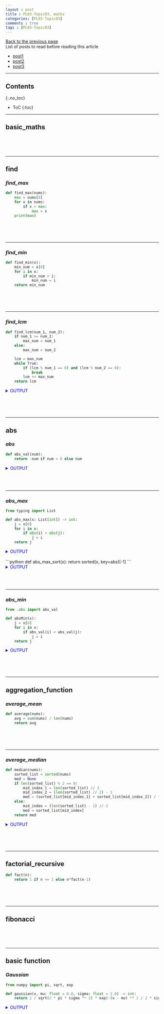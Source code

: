 ```yaml
---
layout : post
title : PL03-Topic03, maths
categories: [PL03-Topic03]
comments : true
tags : [PL03-Topic03]
---
```

[Back to the previous page](https://userdyk-github.github.io/pl03/PL03-Contents.html) <br>
List of posts to read before reading this article
- <a href='https://userdyk-github.github.io/'>post1</a>
- <a href='https://userdyk-github.github.io/'>post2</a>
- <a href='https://userdyk-github.github.io/'>post3</a>

---

## Contents
{:.no_toc}

* ToC
{:toc}

<hr class="division1">

## **basic_maths**

<br><br><br>

<hr class="division2">




## **find**

### ***find_max***

```python
def find_max(nums):
    max = nums[0]
    for x in nums:
        if x > max:
            max = x
    print(max)
```

<br><br><br>

---

### ***find_min***

```python
def find_min(x):
    min_num = x[0]
    for i in x:
        if min_num > i:
            min_num = i
    return min_num
```

<br><br><br>

---

### ***find_lcm***

```python
def find_lcm(num_1, num_2):
    if num_1 >= num_2:
        max_num = num_1
    else:
        max_num = num_2

    lcm = max_num
    while True:
        if (lcm % num_1 == 0) and (lcm % num_2 == 0):
            break
        lcm += max_num
    return lcm
```
<details markdown="1">
<summary class='jb-small' style="color:blue">OUTPUT</summary>
<hr class='division3'>
```
>>> find_lcm(5,2)
10
>>> find_lcm(12,76)
228
```
<hr class='division3'>
</details>

<br><br><br>

<hr class="division2">

## **abs**

### ***abs***

```python
def abs_val(num):
    return -num if num < 0 else num
```
<details markdown="1">
<summary class='jb-small' style="color:blue">OUTPUT</summary>
<hr class='division3'>
```
>>> abs_val(-5)
5
>>> abs_val(0)
0
```
<hr class='division3'>
</details>
<br><br><br>

---

### ***abs_max***

```python
from typing import List

def abs_max(x: List[int]) -> int:
    j = x[0]
    for i in x:
        if abs(i) > abs(j):
            j = i
    return j
```
<details markdown="1">
<summary class='jb-small' style="color:blue">OUTPUT</summary>
<hr class='division3'>
```
>>> abs_max([0,5,1,11])
11
>>> abs_max([3,-10,-2])
-10
```
<hr class='division3'>
</details>
<br>
```python
def abs_max_sort(x):
    return sorted(x, key=abs)[-1]
```
<details markdown="1">
<summary class='jb-small' style="color:blue">OUTPUT</summary>
<hr class='division3'>
```
>>> abs_max_sort([0,5,1,11])
11
>>> abs_max_sort([3,-10,-2])
-10
```
<hr class='division3'>
</details>
<br><br><br>

---

### ***abs_min***

```python
from .abs import abs_val

def absMin(x):
    j = x[0]
    for i in x:
        if abs_val(i) < abs_val(j):
            j = i
    return j
```

<details markdown="1">
<summary class='jb-small' style="color:blue">OUTPUT</summary>
<hr class='division3'>
```
>>> absMin([0,5,1,11])
0
>>> absMin([3,-10,-2])
-2
```
<hr class='division3'>
</details>

<br><br><br>

<hr class="division2">

## **aggregation_function**

### ***average_mean***

```python
def average(nums):
    avg = sum(nums) / len(nums)
    return avg
```

<br><br><br>

---

### ***average_median***

```python
def median(nums):
    sorted_list = sorted(nums)
    med = None
    if len(sorted_list) % 2 == 0:
        mid_index_1 = len(sorted_list) // 2
        mid_index_2 = (len(sorted_list) // 2) - 1
        med = (sorted_list[mid_index_1] + sorted_list[mid_index_2]) / float(2)
    else:
        mid_index = (len(sorted_list) - 1) // 2
        med = sorted_list[mid_index]
    return med
```

<details markdown="1">
<summary class='jb-small' style="color:blue">OUTPUT</summary>
<hr class='division3'>
```
>>> median([0])
0
>>> median([4,1,3,2])
2.5
```
<hr class='division3'>
</details>

<br><br><br>

<hr class="division2">

## **factorial_recursive**

```python
def fact(n):
    return 1 if n <= 1 else n*fact(n-1)
```

<br><br><br>

<hr class="division2">

## **fibonacci**

<br><br><br>

<hr class="division2">

## **basic function**

### ***Gaussian***

```python
from numpy import pi, sqrt, exp

def gaussian(x, mu: float = 0.0, sigma: float = 1.0) -> int:
    return 1 / sqrt(2 * pi * sigma ** 2) * exp(-(x - mu) ** 2 / 2 * sigma ** 2)
```
<details markdown="1">
<summary class='jb-small' style="color:blue">OUTPUT</summary>
<hr class='division3'>
```
>>> gaussian(1)
0.24197072451914337
  
>>> gaussian(24)
3.342714441794458e-126
Supports NumPy Arrays
Use numpy.meshgrid with this to generate gaussian blur on images.
>>> import numpy as np
>>> x = np.arange(15)
>>> gaussian(x)
array([3.98942280e-01, 2.41970725e-01, 5.39909665e-02, 4.43184841e-03,
       1.33830226e-04, 1.48671951e-06, 6.07588285e-09, 9.13472041e-12,
       5.05227108e-15, 1.02797736e-18, 7.69459863e-23, 2.11881925e-27,
       2.14638374e-32, 7.99882776e-38, 1.09660656e-43])
           
>>> gaussian(15)
5.530709549844416e-50

>>> gaussian(10**234) # doctest: +IGNORE_EXCEPTION_DETAIL
Traceback (most recent call last):
    ...
OverflowError: (34, 'Result too large')

>>> gaussian(10**-326)
0.3989422804014327

>>> gaussian(2523, mu=234234, sigma=3425)
0.0
```
<hr class='division3'>
</details>

<br><br><br>

---

### ***softmax***

```python
def softmax(vector):
    exponentVector = np.exp(vector)
    sumOfExponents = np.sum(exponentVector)
    softmax_vector = exponentVector / sumOfExponents
    return softmax_vector
```
<details markdown="1">
<summary class='jb-small' style="color:blue">OUTPUT</summary>
<hr class='division3'>
```
>>> np.ceil(np.sum(softmax([1,2,3,4])))
1.0

>>> vec = np.array([5,5])
>>> softmax(vec)
array([0.5, 0.5])

>>> softmax([0])
array([1.])
```
<hr class='division3'>
</details>

<br><br><br>

<hr class="division2">

## **integral**

### ***simpson_rule***

```python
```

---

<br><br><br>

### ***trapezoidal_rule***

```python
```

<br><br><br>

<hr class="division1">

List of posts followed by this article
- [post1](https://userdyk-github.github.io/)
- <a href='https://userdyk-github.github.io/'>post2</a>
- <a href='https://userdyk-github.github.io/'>post3</a>

---

Reference
- <a href='https://github.com/TheAlgorithms/Python' target="_blank">TheAlgorithms</a>
- <a href='https://userdyk-github.github.io/'>post3</a>

---

<details markdown="1">
<summary class='jb-small' style="color:blue">OUTPUT</summary>
<hr class='division3'>
```

```
<hr class='division3'>
</details>

